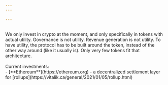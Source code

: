```yaml
---
---

---
```


<br>
We only invest in crypto at the moment, and only specifically in tokens with actual utility. Governance is not utility. Revenue generation is not utility. To have utility, the protocol has to be built around the token, instead of the other way around (like it usually is). Only very few tokens fit that architecture.
<br/><br/>
Current investments:
<br>
- [**Ethereum**](https://ethereum.org) - a decentralized settlement layer for [rollups](https://vitalik.ca/general/2021/01/05/rollup.html)
